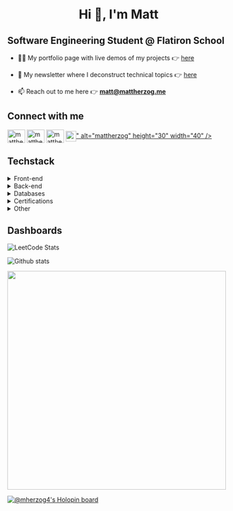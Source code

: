 <h1 align="center">Hi 👋, I'm Matt</h1>
<h2 align="left"> Software Engineering Student @ Flatiron School </h2>




- 👨‍💻 My portfolio page with live demos of my projects :point_right: [here](https://mherzog4.github.io/my-personal-site/)

- 📝 My newsletter where I deconstruct technical topics :point_right: [here](https://mattherzog.substack.com/)

- 📫 Reach out to me here :point_right: **matt@mattherzog.me**

## Connect with me
<p align="left">
<a href="https://twitter.com/mattherzog5" target="_blank"> <img align="center" src="https://raw.githubusercontent.com/rahuldkjain/github-profile-readme-generator/master/src/images/icons/Social/twitter.svg" alt="mattherzog5" height="30" width="40" /></a>
<a href="https://www.linkedin.com/in/matthewherzog3/" target="_blank"> <img align="center" src="https://raw.githubusercontent.com/rahuldkjain/github-profile-readme-generator/master/src/images/icons/Social/linked-in-alt.svg" alt="mattherzog3" height="30" width="40" /></a>
<a href="https://www.youtube.com/channel/UCDzCTSF0N2HNG7lBDj22mFw" target="blank"><img align="center" src="https://raw.githubusercontent.com/rahuldkjain/github-profile-readme-generator/master/src/images/icons/Social/youtube.svg" alt="mattherzog" height="30" width="40" /></a>
<a href="https://www.youtube.com/channel/UCDzCTSF0N2HNG7lBDj22mFw" target="blank"><img align="center" src="<svg xmlns="http://www.w3.org/2000/svg" width="24" height="24" viewBox="0 0 24 24"><path d="M2.149 0l-1.612 4.119v16.836h5.731v3.045h3.224l3.045-3.045h4.657l6.269-6.269v-14.686h-21.314zm19.164 13.612l-3.582 3.582h-5.731l-3.045 3.045v-3.045h-4.836v-15.045h17.194v11.463zm-3.582-7.343v6.262h-2.149v-6.262h2.149zm-5.731 0v6.262h-2.149v-6.262h2.149z" fill-rule="evenodd" clip-rule="evenodd"/></svg>" alt="mattherzog" height="30" width="40" /></a>

## Techstack
<details>
<summary>Front-end</summary>
  - HTML
<br>
  - CSS
<br>
  - JavaScript
<br>
  - React
<br>
  - Formik
<br>
  - Material UI
<br>
  - Tailwind
<br>
 </details>

<details>
<summary>Back-end</summary>
  - Ruby
<br>
  - Ruby on Rails
<br>
  - Python
<br>
  - Node.js
<br>
  - Express.js
<br>
  - Mongoose
<br>
  - Prisma
<br>
  - Active Record
<br>
  </details>


<details>
<summary>Databases</summary>
  - MySQL
<br>
  - Postgres
<br>
  - MongoDB
<br>
  - Firebase
 <br>
</details>
 
<details>
<summary>Certifications</summary>
  - aws cloud practitioner(in progress)
   <br>
  - MongoDB Developer(in progress)
<br>
  </details>
  
<details>
<summary>Other</summary>
  - Algolia
<br>
  - REST APIs
  <br>
  - Postman
  <br>
  - Figma
  <br>
  - Github actions
 <br>
  </details>

  
## Dashboards

![LeetCode Stats](https://leetcard.jacoblin.cool/mherzog4?theme=dark&font=UnifrakturCook)

![Github stats](https://github-readme-stats.vercel.app/api?username=Mherzog4&theme=react&show_icons=true&count_private=true)

<a href="https://wakatime.com"><img src="https://wakatime.com/share/@e585de3f-31d6-4ba7-b049-8cbe0c86598a/56aee8a8-9105-48cd-94f1-bf37744687d3.png" width="495px"/></a>

[![@mherzog4's Holopin board](https://holopin.io/api/user/board?user=mherzog4)](https://holopin.io/@mherzog4)

